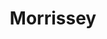 ---
title: "Morrissey"
summary: "Steven Patrick Morrissey , known mononymously as Morrissey, is an English singer, songwriter and author. He came to prominence as the frontman and lyricist of rock band The Smiths, who were active from 1982 to 1987. Since then, he has pursued a successful solo career. Morrissey's music is characterised by his baritone voice and distinctive lyrics with recurring themes of emotional isolation, sexual longing, self-deprecating and dark humour, and anti-establishment stances.
Morrissey was born to working-class Irish immigrants in Davyhulme, Lancashire, England; the family lived in Queen's Court near Loreto convent in Hulme and his mother worked nearby at the Hulme Hippodrome bingo hall. They moved because of the 1960s demolitions of almost all the Victorian-era houses in Hulme, known as 'slum clearance', and he grew up in nearby Stretford.As a child, he developed a love of literature, kitchen sink realism, and 1960s pop music. In the late 1970s, he fronted the punk rock band The Nosebleeds with little success before beginning a career in music journalism and writing several books on music and film in the early 1980s. He formed The Smiths with Johnny Marr in 1982 and the band soon attracted national recognition for their eponymous debut album. As the band's frontman, Morrissey attracted attention for his trademark quiff and witty and sardonic lyrics. Deliberately avoiding rock machismo, he cultivated the image of a sexually ambiguous social outsider who embraced celibacy. The Smiths released three further studio albums—Meat Is Murder, The Queen Is Dead, and Strangeways, Here We Come—and had a string of hit singles. The band were critically acclaimed and attracted a cult following. Personal differences between Morrissey and Marr resulted in the separation of the Smiths in 1987.
In 1988 Morrissey launched his solo career with Viva Hate. This album and its follow-ups—Kill Uncle , Your Arsenal , and Vauxhall and I —all did well on the UK Albums Chart and spawned multiple hit singles. He took on Alain Whyte and Boz Boorer as his main co-writers to replace Marr. During this time his image began to shift into that of a burlier figure who toyed with patriotic imagery and working-class masculinity. In the mid-to-late 1990s, his albums Southpaw Grammar and Maladjusted also charted but were less well received. Relocating to Los Angeles, he took a musical hiatus from 1998 to 2003 before releasing a successful comeback album, You Are the Quarry, in 2004. Ensuing years saw the release of albums Ringleader of the Tormentors , Years of Refusal , World Peace Is None of Your Business , Low in High School , California Son , and I Am Not a Dog on a Chain , as well as his autobiography and his debut novel, List of the Lost .
Highly influential, Morrissey has been credited as a seminal figure in the emergence of indie pop, indie rock, and Britpop. In a 2006 poll for the BBC's Culture Show, Morrissey was voted the second-greatest living British cultural icon. His work has been the subject of academic study. He has been a controversial figure throughout his music career due to his forthright opinions and outspoken nature, endorsing vegetarianism and animal rights and criticising royalty and prominent politicians. He has also supported far-right activism with regard to British heritage, and defended a particular vision of national identity while critiquing the effects of immigration on the UK."
image: "morrissey.jpg"
apple_music_artist_url: "https://music.apple.com/gb/artist/morrissey/383968"
wikipedia_url: "https://en.wikipedia.org/wiki/Morrissey"
---